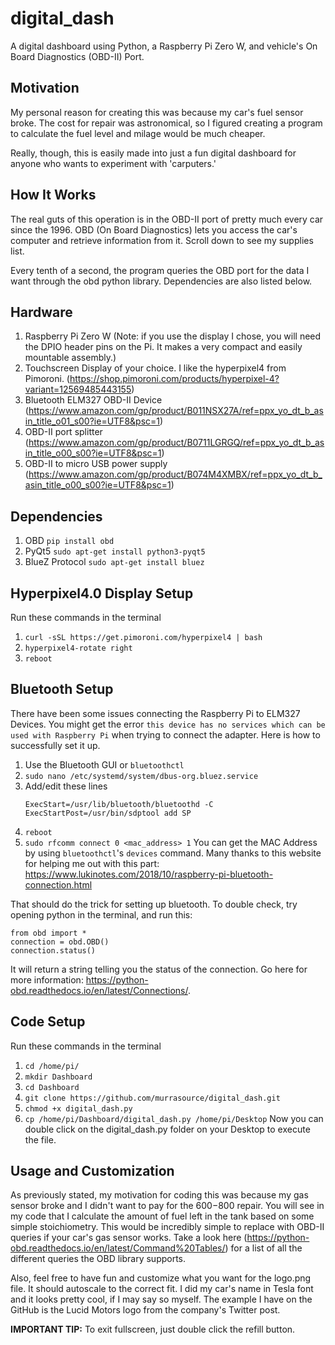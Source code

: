 # digital_dash
A digital dashboard using Python, a Raspberry Pi Zero W, and vehicle's On Board Diagnostics (OBD-II) Port.

## Motivation
My personal reason for creating this was because my car's fuel sensor broke. The cost for repair was astronomical, so I figured creating a program to calculate the fuel level and milage would be much cheaper.

Really, though, this is easily made into just a fun digital dashboard for anyone who wants to experiment with 'carputers.'

## How It Works
The real guts of this operation is in the OBD-II port of pretty much every car since the 1996. OBD (On Board Diagnostics) lets you access the car's computer and retrieve information from it. Scroll down to see my supplies list.

Every tenth of a second, the program queries the OBD port for the data I want through the obd python library. Dependencies are also listed below.

## Hardware
1. Raspberry Pi Zero W (Note: if you use the display I chose, you will need the DPIO header pins on the Pi. It makes a very compact and easily mountable assembly.)
2. Touchscreen Display of your choice. I like the hyperpixel4 from Pimoroni. (https://shop.pimoroni.com/products/hyperpixel-4?variant=12569485443155)
3. Bluetooth ELM327 OBD-II Device (https://www.amazon.com/gp/product/B011NSX27A/ref=ppx_yo_dt_b_asin_title_o01_s00?ie=UTF8&psc=1)
4. OBD-II port splitter (https://www.amazon.com/gp/product/B0711LGRGQ/ref=ppx_yo_dt_b_asin_title_o00_s00?ie=UTF8&psc=1)
5. OBD-II to micro USB power supply (https://www.amazon.com/gp/product/B074M4XMBX/ref=ppx_yo_dt_b_asin_title_o00_s00?ie=UTF8&psc=1)

## Dependencies
1. OBD `pip install obd`
2. PyQt5 `sudo apt-get install python3-pyqt5`
3. BlueZ Protocol `sudo apt-get install bluez`

## Hyperpixel4.0 Display Setup
Run these commands in the terminal
1. `curl -sSL https://get.pimoroni.com/hyperpixel4 | bash`
2. `hyperpixel4-rotate right`
3. `reboot`

## Bluetooth Setup
There have been some issues connecting the Raspberry Pi to ELM327 Devices. You might get the error `this device has no services which can be used with Raspberry Pi` when trying to connect the adapter. Here is how to successfully set it up.

1. Use the Bluetooth GUI or `bluetoothctl`
2. `sudo nano /etc/systemd/system/dbus-org.bluez.service`
3. Add/edit these lines
    ```
    ExecStart=/usr/lib/bluetooth/bluetoothd -C
    ExecStartPost=/usr/bin/sdptool add SP
    ```
4. `reboot`
5. `sudo rfcomm connect 0 <mac_address> 1` You can get the MAC Address by using `bluetoothctl`'s `devices` command.
Many thanks to this website for helping me out with this part: https://www.lukinotes.com/2018/10/raspberry-pi-bluetooth-connection.html

That should do the trick for setting up bluetooth. To double check, try opening python in the terminal, and run this:
```
from obd import *
connection = obd.OBD()
connection.status()
```
It will return a string telling you the status of the connection. Go here for more information: https://python-obd.readthedocs.io/en/latest/Connections/.

## Code Setup
Run these commands in the terminal
1. `cd /home/pi/`
2. `mkdir Dashboard`
3. `cd Dashboard`
4. `git clone https://github.com/murrasource/digital_dash.git`
5. `chmod +x digital_dash.py`
6. `cp /home/pi/Dashboard/digital_dash.py /home/pi/Desktop`
Now you can double click on the digital_dash.py folder on your Desktop to execute the file.

## Usage and Customization
As previously stated, my motivation for coding this was because my gas sensor broke and I didn't want to pay for the $600-$800 repair. You will see in my code that I calculate the amount of fuel left in the tank based on some simple stoichiometry. This would be incredibly simple to replace with OBD-II queries if your car's gas sensor works. Take a look here (https://python-obd.readthedocs.io/en/latest/Command%20Tables/) for a list of all the different queries the OBD library supports.

Also, feel free to have fun and customize what you want for the logo.png file. It should autoscale to the correct fit. I did my car's name in Tesla font and it looks pretty cool, if I may say so myself. The example I have on the GitHub is the Lucid Motors logo from the company's Twitter post.

**IMPORTANT TIP:** To exit fullscreen, just double click the refill button.
